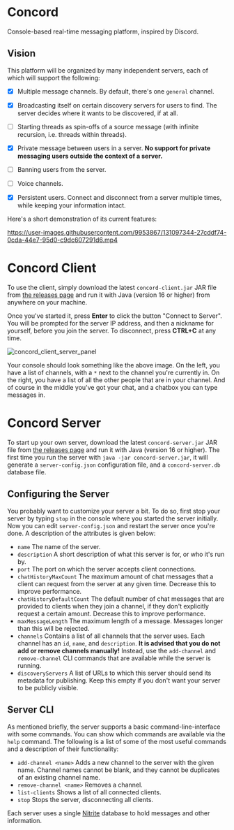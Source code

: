 # Concord
Console-based real-time messaging platform, inspired by Discord.

## Vision

This platform will be organized by many independent servers, each of which will support the following:
- [x] Multiple message channels. By default, there's one `general` channel.
- [x] Broadcasting itself on certain discovery servers for users to find. The server decides where it wants to be discovered, if at all.
- [ ] Starting threads as spin-offs of a source message (with infinite recursion, i.e. threads within threads).
- [x] Private message between users in a server. **No support for private messaging users outside the context of a server.**
- [ ] Banning users from the server.
- [ ] Voice channels.
- [x] Persistent users. Connect and disconnect from a server multiple times, while keeping your information intact.


Here's a short demonstration of its current features:

https://user-images.githubusercontent.com/9953867/131097344-27cddf74-0cda-44e7-95d0-c9dc607291d6.mp4

# Concord Client

To use the client, simply download the latest `concord-client.jar` JAR file from [the releases page](https://github.com/andrewlalis/Concord/releases) and run it with Java (version 16 or higher) from anywhere on your machine.

Once you've started it, press **Enter** to click the button "Connect to Server". You will be prompted for the server IP address, and then a nickname for yourself, before you join the server. To disconnect, press **CTRL+C** at any time.

![concord_client_server_panel](https://user-images.githubusercontent.com/9953867/131096996-c9eec7e0-e8f0-4755-a14c-b81c727fba43.PNG)

Your console should look something like the above image. On the left, you have a list of channels, with a `*` next to the channel you're currently in. On the right, you have a list of all the other people that are in your channel. And of course in the middle you've got your chat, and a chatbox you can type messages in.

# Concord Server

To start up your own server, download the latest `concord-server.jar` JAR file from [the releases page](https://github.com/andrewlalis/Concord/releases) and run it with Java (version 16 or higher). The first time you run the server with `java -jar concord-server.jar`, it will generate a `server-config.json` configuration file, and a `concord-server.db` database file.

## Configuring the Server

You probably want to customize your server a bit. To do so, first stop your server by typing `stop` in the console where you started the server initially. Now you can edit `server-config.json` and restart the server once you're done. A description of the attributes is given below:

- `name` The name of the server.
- `description` A short description of what this server is for, or who it's run by.
- `port` The port on which the server accepts client connections.
- `chatHistoryMaxCount` The maximum amount of chat messages that a client can request from the server at any given time. Decrease this to improve performance.
- `chatHistoryDefaultCount` The default number of chat messages that are provided to clients when they join a channel, if they don't explicitly request a certain amount. Decrease this to improve performance.
- `maxMessageLength` The maximum length of a message. Messages longer than this will be rejected.
- `channels` Contains a list of all channels that the server uses. Each channel has an `id`, `name`, and `description`. **It is advised that you do not add or remove channels manually!** Instead, use the `add-channel` and `remove-channel` CLI commands that are available while the server is running.
- `discoveryServers` A list of URLs to which this server should send its metadata for publishing. Keep this empty if you don't want your server to be publicly visible.

## Server CLI

As mentioned briefly, the server supports a basic command-line-interface with some commands. You can show which commands are available via the `help` command. The following is a list of some of the most useful commands and a description of their functionality:

- `add-channel <name>` Adds a new channel to the server with the given name. Channel names cannot be blank, and they cannot be duplicates of an existing channel name.
- `remove-channel <name>` Removes a channel.
- `list-clients` Shows a list of all connected clients.
- `stop` Stops the server, disconnecting all clients.

Each server uses a single [Nitrite](https://www.dizitart.org/nitrite-database/#what-is-nitrite) database to hold messages and other information.
